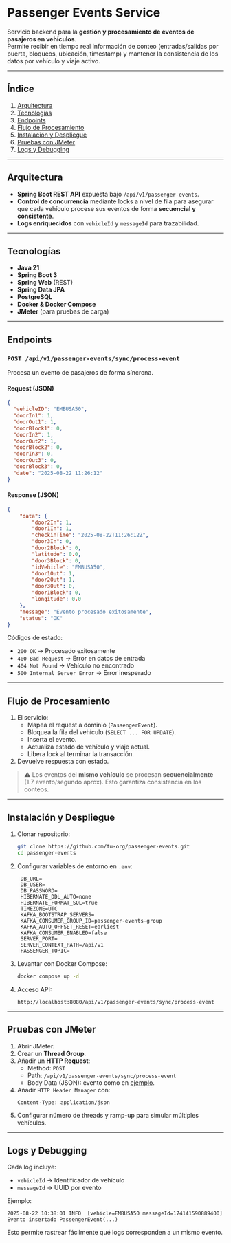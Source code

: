 # Passenger Events Service

Servicio backend para la **gestión y procesamiento de eventos de pasajeros en vehículos**.  
Permite recibir en tiempo real información de conteo (entradas/salidas por puerta, bloqueos, ubicación, timestamp) y mantener la consistencia de los datos por vehículo y viaje activo.

---

## Índice
1. [Arquitectura](#arquitectura)
2. [Tecnologías](#tecnologías)
3. [Endpoints](#endpoints)
4. [Flujo de Procesamiento](#flujo-de-procesamiento)
5. [Instalación y Despliegue](#instalación-y-despliegue)
6. [Pruebas con JMeter](#pruebas-con-jmeter)
7. [Logs y Debugging](#logs-y-debugging)

---

## Arquitectura

- **Spring Boot REST API** expuesta bajo `/api/v1/passenger-events`.
- **Control de concurrencia** mediante locks a nivel de fila para asegurar que cada vehículo procese sus eventos de forma **secuencial y consistente**.
- **Logs enriquecidos** con `vehicleId` y `messageId` para trazabilidad.

---

## Tecnologías

- **Java 21**
- **Spring Boot 3**
- **Spring Web** (REST)
- **Spring Data JPA**
- **PostgreSQL**
- **Docker & Docker Compose**
- **JMeter** (para pruebas de carga)

---

## Endpoints

### `POST /api/v1/passenger-events/sync/process-event`

Procesa un evento de pasajeros de forma síncrona.

#### Request (JSON)

```json
{
  "vehicleID": "EMBUSA50",
  "doorIn1": 1,
  "doorOut1": 1,
  "doorBlock1": 0,
  "doorIn2": 1,
  "doorOut2": 1,
  "doorBlock2": 0,
  "doorIn3": 0,
  "doorOut3": 0,
  "doorBlock3": 0,
  "date": "2025-08-22 11:26:12"
}
```

#### Response (JSON)

```json
{
    "data": {
        "door2In": 1,
        "door1In": 1,
        "checkinTime": "2025-08-22T11:26:12Z",
        "door3In": 0,
        "door2Block": 0,
        "latitude": 0.0,
        "door3Block": 0,
        "idVehicle": "EMBUSA50",
        "door1Out": 1,
        "door2Out": 1,
        "door3Out": 0,
        "door1Block": 0,
        "longitude": 0.0
    },
    "message": "Evento procesado exitosamente",
    "status": "OK"
}
```

Códigos de estado:
- `200 OK` → Procesado exitosamente
- `400 Bad Request` → Error en datos de entrada
- `404 Not Found` → Vehículo no encontrado
- `500 Internal Server Error` → Error inesperado

---

## Flujo de Procesamiento

1. El servicio:
   - Mapea el request a dominio (`PassengerEvent`).
   - Bloquea la fila del vehículo (`SELECT ... FOR UPDATE`).
   - Inserta el evento.
   - Actualiza estado de vehículo y viaje actual.
   - Libera lock al terminar la transacción.
2. Devuelve respuesta con estado.

> ⚠️ Los eventos del **mismo vehículo** se procesan **secuencialmente** (1.7 evento/segundo aprox). Esto garantiza consistencia en los conteos.

---

## Instalación y Despliegue

1. Clonar repositorio:
   ```bash
   git clone https://github.com/tu-org/passenger-events.git
   cd passenger-events
   ```

1. Configurar variables de entorno en `.env`:
   ```env
    DB_URL=
    DB_USER=
    DB_PASSWORD=
    HIBERNATE_DDL_AUTO=none
    HIBERNATE_FORMAT_SQL=true
    TIMEZONE=UTC
    KAFKA_BOOTSTRAP_SERVERS=
    KAFKA_CONSUMER_GROUP_ID=passenger-events-group
    KAFKA_AUTO_OFFSET_RESET=earliest
    KAFKA_CONSUMER_ENABLED=false
    SERVER_PORT=
    SERVER_CONTEXT_PATH=/api/v1
    PASSENGER_TOPIC=
   ```

2. Levantar con Docker Compose:
   ```bash
   docker compose up -d
   ```

3. Acceso API:
   ```
   http://localhost:8080/api/v1/passenger-events/sync/process-event
   ```

---

## Pruebas con JMeter

1. Abrir JMeter.
2. Crear un **Thread Group**.
3. Añadir un **HTTP Request**:
   - Method: `POST`
   - Path: `/api/v1/passenger-events/sync/process-event`
   - Body Data (JSON): evento como en [ejemplo](#request-json).
4. Añadir `HTTP Header Manager` con:
   ```
   Content-Type: application/json
   ```
5. Configurar número de threads y ramp-up para simular múltiples vehículos.

---

## Logs y Debugging

Cada log incluye:
- `vehicleId` → Identificador de vehículo
- `messageId` → UUID por evento

Ejemplo:
```
2025-08-22 10:38:01 INFO  [vehicle=EMBUSA50 messageId=174141590889400] Evento insertado PassengerEvent(...)

```

Esto permite rastrear fácilmente qué logs corresponden a un mismo evento.

